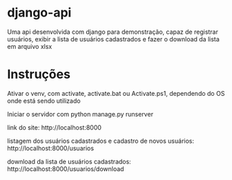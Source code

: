 # django-api
Uma api desenvolvida com django para demonstração, capaz de registrar usuários, exibir a lista de usuários cadastrados e fazer o download da lista em arquivo xlsx

# Instruções

Ativar o venv, com activate, activate.bat ou Activate.ps1, dependendo do OS onde está sendo utilizado

Iniciar o servidor com python manage.py runserver

link do site: http://localhost:8000

listagem dos usuários cadastrados e cadastro de  novos usuários: http://localhost:8000/usuarios

download da lista de usuários cadastrados: http://localhost:8000/usuarios/download
